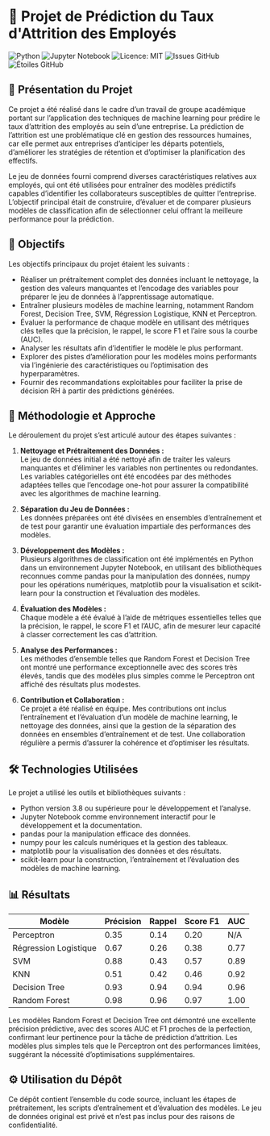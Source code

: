 # 🧠 Projet de Prédiction du Taux d'Attrition des Employés

![Python](https://img.shields.io/badge/python-3.8%2B-blue) ![Jupyter Notebook](https://img.shields.io/badge/Jupyter-Notebook-orange) ![Licence: MIT](https://img.shields.io/badge/License-MIT-green.svg) ![Issues GitHub](https://img.shields.io/github/issues/Schadrac237/Projet-ML-pr-diction) ![Étoiles GitHub](https://img.shields.io/github/stars/Schadrac237/Projet-ML-pr-diction)

## 📌 Présentation du Projet

Ce projet a été réalisé dans le cadre d’un travail de groupe académique portant sur l’application des techniques de machine learning pour prédire le taux d’attrition des employés au sein d’une entreprise. La prédiction de l’attrition est une problématique clé en gestion des ressources humaines, car elle permet aux entreprises d’anticiper les départs potentiels, d’améliorer les stratégies de rétention et d’optimiser la planification des effectifs.

Le jeu de données fourni comprend diverses caractéristiques relatives aux employés, qui ont été utilisées pour entraîner des modèles prédictifs capables d’identifier les collaborateurs susceptibles de quitter l’entreprise. L’objectif principal était de construire, d’évaluer et de comparer plusieurs modèles de classification afin de sélectionner celui offrant la meilleure performance pour la prédiction.

## 🎯 Objectifs

Les objectifs principaux du projet étaient les suivants :

- Réaliser un prétraitement complet des données incluant le nettoyage, la gestion des valeurs manquantes et l’encodage des variables pour préparer le jeu de données à l’apprentissage automatique.
- Entraîner plusieurs modèles de machine learning, notamment Random Forest, Decision Tree, SVM, Régression Logistique, KNN et Perceptron.
- Évaluer la performance de chaque modèle en utilisant des métriques clés telles que la précision, le rappel, le score F1 et l’aire sous la courbe (AUC).
- Analyser les résultats afin d’identifier le modèle le plus performant.
- Explorer des pistes d’amélioration pour les modèles moins performants via l’ingénierie des caractéristiques ou l’optimisation des hyperparamètres.
- Fournir des recommandations exploitables pour faciliter la prise de décision RH à partir des prédictions générées.

## 🧭 Méthodologie et Approche

Le déroulement du projet s’est articulé autour des étapes suivantes :

1. **Nettoyage et Prétraitement des Données :**  
   Le jeu de données initial a été nettoyé afin de traiter les valeurs manquantes et d’éliminer les variables non pertinentes ou redondantes. Les variables catégorielles ont été encodées par des méthodes adaptées telles que l’encodage one-hot pour assurer la compatibilité avec les algorithmes de machine learning.

2. **Séparation du Jeu de Données :**  
   Les données préparées ont été divisées en ensembles d’entraînement et de test pour garantir une évaluation impartiale des performances des modèles.

3. **Développement des Modèles :**  
   Plusieurs algorithmes de classification ont été implémentés en Python dans un environnement Jupyter Notebook, en utilisant des bibliothèques reconnues comme pandas pour la manipulation des données, numpy pour les opérations numériques, matplotlib pour la visualisation et scikit-learn pour la construction et l’évaluation des modèles.

4. **Évaluation des Modèles :**  
   Chaque modèle a été évalué à l’aide de métriques essentielles telles que la précision, le rappel, le score F1 et l’AUC, afin de mesurer leur capacité à classer correctement les cas d’attrition.

5. **Analyse des Performances :**  
   Les méthodes d’ensemble telles que Random Forest et Decision Tree ont montré une performance exceptionnelle avec des scores très élevés, tandis que des modèles plus simples comme le Perceptron ont affiché des résultats plus modestes.

6. **Contribution et Collaboration :**  
   Ce projet a été réalisé en équipe. Mes contributions ont inclus l’entraînement et l’évaluation d’un modèle de machine learning, le nettoyage des données, ainsi que la gestion de la séparation des données en ensembles d’entraînement et de test. Une collaboration régulière a permis d’assurer la cohérence et d’optimiser les résultats.

## 🛠️ Technologies Utilisées

Le projet a utilisé les outils et bibliothèques suivants :

- Python version 3.8 ou supérieure pour le développement et l’analyse.
- Jupyter Notebook comme environnement interactif pour le développement et la documentation.
- pandas pour la manipulation efficace des données.
- numpy pour les calculs numériques et la gestion des tableaux.
- matplotlib pour la visualisation des données et des résultats.
- scikit-learn pour la construction, l’entraînement et l’évaluation des modèles de machine learning.

## 📊 Résultats

| Modèle             | Précision | Rappel | Score F1 | AUC    |
|--------------------|-----------|--------|----------|--------|
| Perceptron         | 0.35      | 0.14   | 0.20     | N/A    |
| Régression Logistique | 0.67    | 0.26   | 0.38     | 0.77   |
| SVM                | 0.88      | 0.43   | 0.57     | 0.89   |
| KNN                | 0.51      | 0.42   | 0.46     | 0.92   |
| Decision Tree      | 0.93      | 0.94   | 0.94     | 0.96   |
| Random Forest      | 0.98      | 0.96   | 0.97     | 1.00   |

Les modèles Random Forest et Decision Tree ont démontré une excellente précision prédictive, avec des scores AUC et F1 proches de la perfection, confirmant leur pertinence pour la tâche de prédiction d’attrition. Les modèles plus simples tels que le Perceptron ont des performances limitées, suggérant la nécessité d’optimisations supplémentaires.

## ⚙️ Utilisation du Dépôt

Ce dépôt contient l’ensemble du code source, incluant les étapes de prétraitement, les scripts d’entraînement et d’évaluation des modèles. Le jeu de données original est privé et n’est pas inclus pour des raisons de confidentialité.

